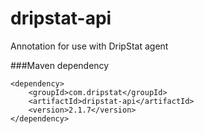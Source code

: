 dripstat-api
============

Annotation for use with DripStat agent

###Maven dependency

```
<dependency>
    <groupId>com.dripstat</groupId>
    <artifactId>dripstat-api</artifactId>
    <version>2.1.7</version>
</dependency>
```